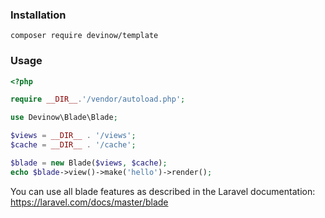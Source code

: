### Installation

```
composer require devinow/template
```
### Usage

```php
<?php

require __DIR__.'/vendor/autoload.php';

use Devinow\Blade\Blade;

$views = __DIR__ . '/views';
$cache = __DIR__ . '/cache';

$blade = new Blade($views, $cache);
echo $blade->view()->make('hello')->render();
```

You can use all blade features as described in the Laravel documentation:
https://laravel.com/docs/master/blade
